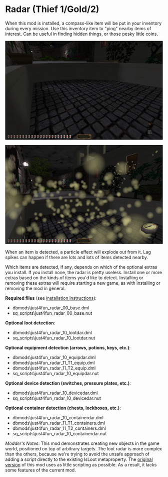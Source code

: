 # Radar (Thief 1/Gold/2)

When this mod is installed, a compass-like item will be put in your inventory during every mission. Use this inventory item to "ping" nearby items of interest. Can be useful in finding hidden things, or those pesky little coins.

![Coins in a dry water fountain.](img/Radar-Coins.png)

![Particle effects emanating from the ground, a distant wall, and a nearby window.](img/Radar-Puff.png)

When an item is detected, a particle effect will explode out from it. Lag spikes can happen if there are lots and lots of items detected nearby.

Which items are detected, if any, depends on which of the optional extras you install. If you install none, the radar is pretty useless. Install one or more extras based on the kinds of items you'd like to detect. Installing or removing these extras will require starting a new game, as with installing or removing the mod in general.

**Required files** (see [installation instructions](Installation%20and%20Removal.md)):
* dbmods\just4fun_radar_00_base.dml
* sq_scripts\just4fun_radar_00_base.nut

**Optional loot detection**:
* dbmods\just4fun_radar_10_lootdar.dml
* sq_scripts\just4fun_radar_10_lootdar.nut

**Optional equipment detection (arrows, potions, keys, etc.)**:
* dbmods\just4fun_radar_10_equipdar.dml
* dbmods\just4fun_radar_11_T1_equip.dml
* dbmods\just4fun_radar_11_T2_equip.dml
* sq_scripts\just4fun_radar_10_equipdar.nut

**Optional device detection (switches, pressure plates, etc.)**:
* dbmods\just4fun_radar_10_devicedar.dml
* sq_scripts\just4fun_radar_10_devicedar.nut

**Optional container detection (chests, lockboxes, etc.)**:
* dbmods\just4fun_radar_10_containerdar.dml
* dbmods\just4fun_radar_11_T1_containers.dml
* dbmods\just4fun_radar_11_T2_containers.dml
* sq_scripts\just4fun_radar_10_containerdar.nut

*Modder's Notes*: This mod demonstrates creating new objects in the game world, positioned on top of arbitrary targets. The loot radar is more complex than the others, because we're trying to avoid the unsafe approach of adding a script directly to the existing IsLoot metaproperty. The [original version](https://github.com/saracoth/newdark-mods/tree/original) of this mod uses as little scripting as possible. As a result, it lacks some features of the current mod.